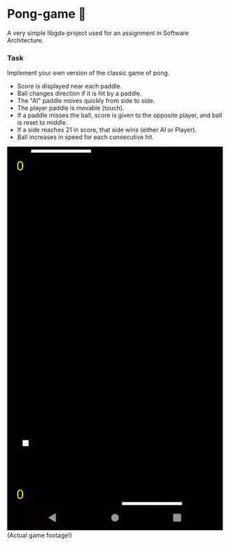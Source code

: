 # Pong-game 🏓
A very simple libgdx-project used for an assignment in Software Architecture.

### Task
Implement your own version of the classic game of pong.

* Score is displayed near each paddle.
* Ball changes direction if it is hit by a paddle.
* The "AI" paddle moves quickly from side to side.
* The player paddle is movable (touch).
* If a paddle misses the ball, score is given to the opposite player, and ball is reset to middle.
* If a side reaches 21 in score, that side wins (either AI or Player).
* Ball increases in speed for each consecutive hit.


![Pong](docs/pong.gif)
(Actual game footage!)

